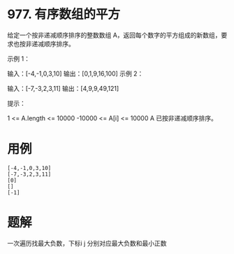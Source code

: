 # 977. 有序数组的平方
给定一个按非递减顺序排序的整数数组 A，返回每个数字的平方组成的新数组，要求也按非递减顺序排序。

示例 1：

输入：[-4,-1,0,3,10]
输出：[0,1,9,16,100]
示例 2：

输入：[-7,-3,2,3,11]
输出：[4,9,9,49,121]

提示：

1 <= A.length <= 10000
-10000 <= A[i] <= 10000
A 已按非递减顺序排序。

# 用例
```
[-4,-1,0,3,10]
[-7,-3,2,3,11]
[0]
[]
[-1]
```

# 题解
一次遍历找最大负数，下标i j 分别对应最大负数和最小正数







